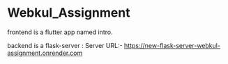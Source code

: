 # Webkul_Assignment

frontend is a flutter app named intro.

backend is a flask-server : Server URL:- https://new-flask-server-webkul-assignment.onrender.com
